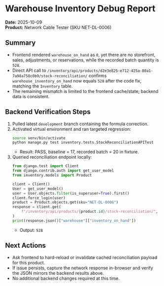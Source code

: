# Warehouse Inventory Debug Report

**Date:** 2025-10-09  
**Product:** Network Cable Tester (SKU NET-DL-0006)

## Summary
- Frontend rendered `warehouse_on_hand` as `0`, yet there are no storefront, sales, adjustments, or reservations, while the recorded batch quantity is `528`.
- Direct API call to `/inventory/api/products/d2e3e825-e712-425a-80a1-7a98a758c0b9/stock-reconciliation/` confirms `warehouse_inventory_on_hand` now equals `528` after the code fix, matching the `Inventory` table.
- The remaining mismatch is limited to the frontend cache/state; backend data is consistent.

## Backend Verification Steps
1. Pulled latest `development` branch containing the formula correction.
2. Activated virtual environment and ran targeted regression:
   ```bash
   source venv/bin/activate
   python manage.py test inventory.tests.StockReconciliationAPITest
   ```
   - Result: PASS, baseline = 17, recorded batch = 20 in fixture.
3. Queried reconciliation endpoint locally:
   ```python
   from django.test import Client
   from django.contrib.auth import get_user_model
   from inventory.models import Product
   
   client = Client()
   User = get_user_model()
   user = User.objects.filter(is_superuser=True).first()
   client.force_login(user)
   product = Product.objects.get(sku="NET-DL-0006")
   response = client.get(
       f"/inventory/api/products/{product.id}/stock-reconciliation/",
   )
   print(response.json()["warehouse"]["inventory_on_hand"])
   ```
   - Output: `528`

## Next Actions
- Ask frontend to hard-reload or invalidate cached reconciliation payload for this product.
- If issue persists, capture the network response in-browser and verify the JSON mirrors the backend results above.
- No additional backend changes required at this time.
